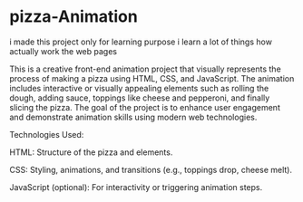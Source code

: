 # pizza-Animation
i made this project only for learning purpose i learn a lot of things how actually work the web pages 

This is a creative front-end animation project that visually represents the process of making a pizza using HTML, CSS, and JavaScript. The animation includes interactive or visually appealing elements such as rolling the dough, adding sauce, toppings like cheese and pepperoni, and finally slicing the pizza. The goal of the project is to enhance user engagement and demonstrate animation skills using modern web technologies.

Technologies Used:

HTML: Structure of the pizza and elements.

CSS: Styling, animations, and transitions (e.g., toppings drop, cheese melt).

JavaScript (optional): For interactivity or triggering animation steps.
